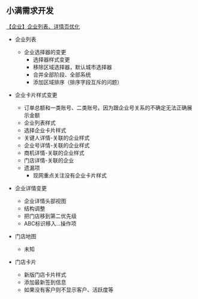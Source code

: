## 小满需求开发

[【企业】企业列表、详情页优化](https://www.tapd.cn/67139654/prong/stories/view/1167139654001041790)

- 企业列表

  - 企业选择器的变更
    - 选择器样式变更
    - 移除区域选择器，默认城市选择器
    - 合并全部阶段、全部系统
    - 添加区域排序（排序字段互斥的问题）

- 企业卡片样式变更

  - 订单总额和一类账号、二类账号。因为跟企业号关系的不确定无法正确展示金额
  - 企业列表样式
  - 选择企业卡片样式
  - 关键人详情-关联的企业样式
  - 企业号详情-关联的企业样式
  - 商机详情-关联的企业样式
  - 门店详情-关联的企业
  - 遗漏项
    - 现网重点关注没有企业卡片样式

- 企业详情变更

  - 企业详情头部视图
  - 结构调整
  - 把门店移到第二优先级
  - ABC标识移入...操作项

- 门店地图

  - 未知

- 门店卡片

  - 新版门店卡片样式
  - 添加最新签到信息
  - 如果没有客户则不显示客户、活跃度等

  


